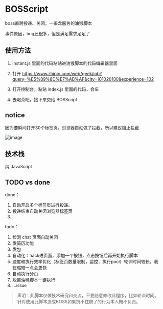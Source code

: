# BOSScript
boss直聘投递、关闭，一条龙服务的油猴脚本

事件原因，bug还很多，但是满足需求足足了


## 使用方法

1. instant.js 里面的代码粘贴进油猴脚本的代码编辑器里面

2. 打开 https://www.zhipin.com/web/geek/job?query=%E5%89%8D%E7%AB%AF&city=101020100&experience=102

3. 打开控制台，粘贴 index.js 里面的代码，会车

4. 去喝茶吧，接下来交给 BOSScript



## notice

因为要瞬间打开30个标签页，浏览器自动做了拦截，所以建议阻止拦截

![image](https://user-images.githubusercontent.com/73089592/195337157-206c9470-7145-47f3-86c2-395141b6b4e1.png)



## 技术栈

纯 JavaScript


## TODO vs done

done：
 1. 自动开启多个标签页进行投递。
 2. 投递结束自动关闭浏览器标签页
 3. 
todo：
1. 检测 chat 页面自动关闭
2. 发简历功能 
3. 发包
4. 自动化：hack进页面，添加一个按钮，点击按钮后再开始执行脚本
5. 速度和执行效率优化（标签页数量限制，监控，执行pool）轮训时间较长，我在缩短一点会更快
6. 自动执行分页
7. 脱离油猴脚本一键执行
8. ...issue

> 声明：此脚本仅做技术研究和交流，不要随意修改此程序，比如轮训时间。针对使用此脚本造成BOSS如果抗不住崩了的行为本人概不负责。